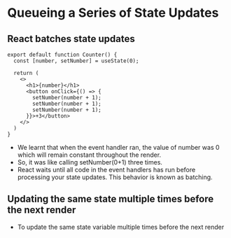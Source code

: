 # Queueing a Series of State Updates

## React batches state updates 

```tsx
export default function Counter() {
  const [number, setNumber] = useState(0);

  return (
    <>
      <h1>{number}</h1>
      <button onClick={() => {
        setNumber(number + 1);
        setNumber(number + 1);
        setNumber(number + 1);
      }}>+3</button>
    </>
  )
}
```
- We learnt that when the event handler ran, the value of number was 0 which will remain constant throughout the render.
- So, it was like calling setNumber(0+1) three times.
- React waits until all code in the event handlers has run before processing your state updates. This behavior is known as batching.


## Updating the same state multiple times before the next render 

-  To update the same state variable multiple times before the next render
